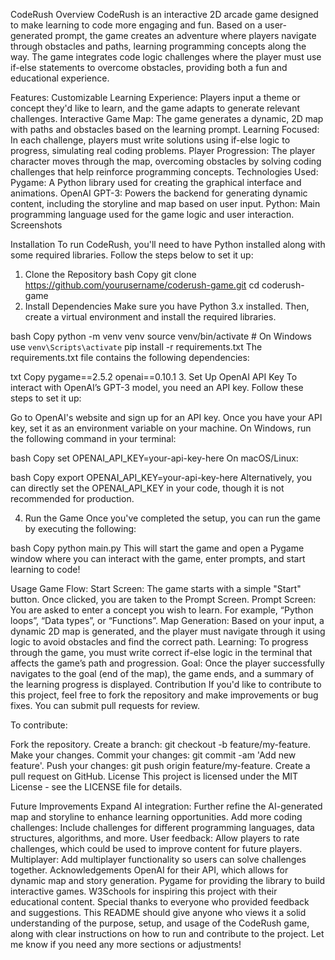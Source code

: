 CodeRush
Overview
CodeRush is an interactive 2D arcade game designed to make learning to code more engaging and fun. Based on a user-generated prompt, the game creates an adventure where players navigate through obstacles and paths, learning programming concepts along the way. The game integrates code logic challenges where the player must use if-else statements to overcome obstacles, providing both a fun and educational experience.

Features:
Customizable Learning Experience: Players input a theme or concept they'd like to learn, and the game adapts to generate relevant challenges.
Interactive Game Map: The game generates a dynamic, 2D map with paths and obstacles based on the learning prompt.
Learning Focused: In each challenge, players must write solutions using if-else logic to progress, simulating real coding problems.
Player Progression: The player character moves through the map, overcoming obstacles by solving coding challenges that help reinforce programming concepts.
Technologies Used:
Pygame: A Python library used for creating the graphical interface and animations.
OpenAI GPT-3: Powers the backend for generating dynamic content, including the storyline and map based on user input.
Python: Main programming language used for the game logic and user interaction.
Screenshots

Installation
To run CodeRush, you'll need to have Python installed along with some required libraries. Follow the steps below to set it up:

1. Clone the Repository
bash
Copy
git clone https://github.com/yourusername/coderush-game.git
cd coderush-game
2. Install Dependencies
Make sure you have Python 3.x installed. Then, create a virtual environment and install the required libraries.

bash
Copy
python -m venv venv
source venv/bin/activate  # On Windows use `venv\Scripts\activate`
pip install -r requirements.txt
The requirements.txt file contains the following dependencies:

txt
Copy
pygame==2.5.2
openai==0.10.1
3. Set Up OpenAI API Key
To interact with OpenAI’s GPT-3 model, you need an API key. Follow these steps to set it up:

Go to OpenAI's website and sign up for an API key.
Once you have your API key, set it as an environment variable on your machine.
On Windows, run the following command in your terminal:

bash
Copy
set OPENAI_API_KEY=your-api-key-here
On macOS/Linux:

bash
Copy
export OPENAI_API_KEY=your-api-key-here
Alternatively, you can directly set the OPENAI_API_KEY in your code, though it is not recommended for production.

4. Run the Game
Once you've completed the setup, you can run the game by executing the following:

bash
Copy
python main.py
This will start the game and open a Pygame window where you can interact with the game, enter prompts, and start learning to code!

Usage
Game Flow:
Start Screen: The game starts with a simple "Start" button. Once clicked, you are taken to the Prompt Screen.
Prompt Screen: You are asked to enter a concept you wish to learn. For example, “Python loops”, “Data types”, or “Functions”.
Map Generation: Based on your input, a dynamic 2D map is generated, and the player must navigate through it using logic to avoid obstacles and find the correct path.
Learning: To progress through the game, you must write correct if-else logic in the terminal that affects the game’s path and progression.
Goal: Once the player successfully navigates to the goal (end of the map), the game ends, and a summary of the learning progress is displayed.
Contribution
If you'd like to contribute to this project, feel free to fork the repository and make improvements or bug fixes. You can submit pull requests for review.

To contribute:

Fork the repository.
Create a branch: git checkout -b feature/my-feature.
Make your changes.
Commit your changes: git commit -am 'Add new feature'.
Push your changes: git push origin feature/my-feature.
Create a pull request on GitHub.
License
This project is licensed under the MIT License - see the LICENSE file for details.

Future Improvements
Expand AI integration: Further refine the AI-generated map and storyline to enhance learning opportunities.
Add more coding challenges: Include challenges for different programming languages, data structures, algorithms, and more.
User feedback: Allow players to rate challenges, which could be used to improve content for future players.
Multiplayer: Add multiplayer functionality so users can solve challenges together.
Acknowledgements
OpenAI for their API, which allows for dynamic map and story generation.
Pygame for providing the library to build interactive games.
W3Schools for inspiring this project with their educational content.
Special thanks to everyone who provided feedback and suggestions.
This README should give anyone who views it a solid understanding of the purpose, setup, and usage of the CodeRush game, along with clear instructions on how to run and contribute to the project. Let me know if you need any more sections or adjustments!






